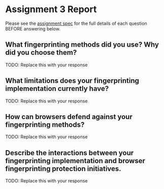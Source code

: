 # Assignment 3 Report

Please see the [assignment spec](https://web.stanford.edu/class/cs253/assign3) for the full details of each question BEFORE answering below.

## What fingerprinting methods did you use? Why did you choose them?

TODO: Replace this with your response

## What limitations does your fingerprinting implementation currently have?

TODO: Replace this with your response

## How can browsers defend against your fingerprinting methods?

TODO: Replace this with your response

## Describe the interactions between your fingerprinting implementation and browser fingerprinting protection initiatives.

TODO: Replace this with your response
